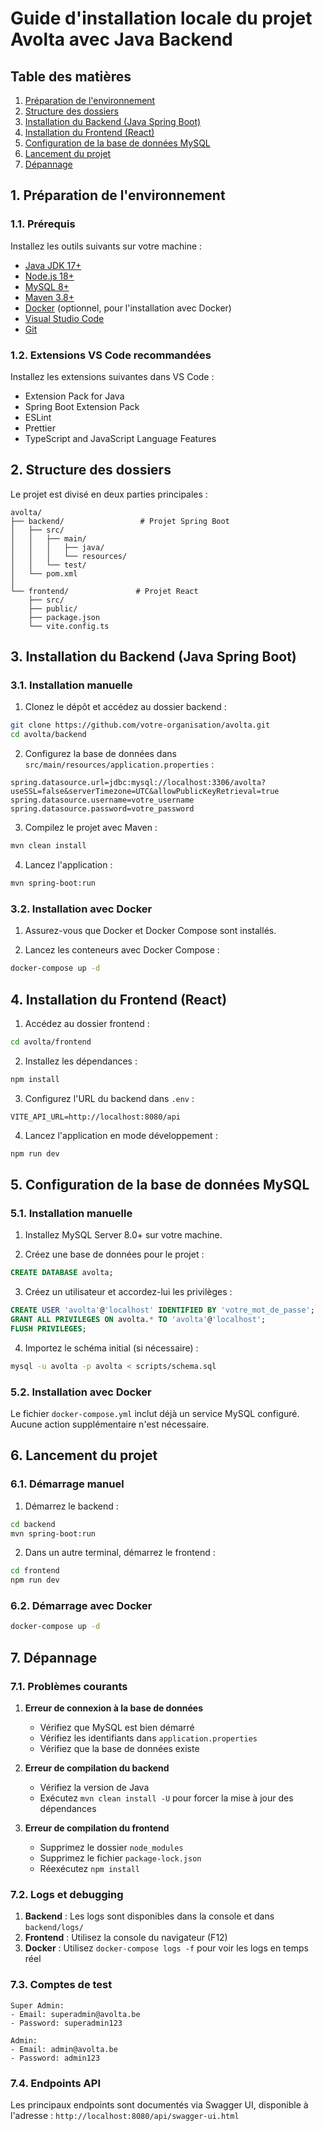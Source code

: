 # Guide d'installation locale du projet Avolta avec Java Backend

## Table des matières

1. [Préparation de l'environnement](#1-préparation-de-lenvironnement)
2. [Structure des dossiers](#2-structure-des-dossiers)
3. [Installation du Backend (Java Spring Boot)](#3-installation-du-backend-java-spring-boot)
4. [Installation du Frontend (React)](#4-installation-du-frontend-react)
5. [Configuration de la base de données MySQL](#5-configuration-de-la-base-de-données-mysql)
6. [Lancement du projet](#6-lancement-du-projet)
7. [Dépannage](#7-dépannage)

## 1. Préparation de l'environnement

### 1.1. Prérequis

Installez les outils suivants sur votre machine :

- [Java JDK 17+](https://adoptium.net/)
- [Node.js 18+](https://nodejs.org/)
- [MySQL 8+](https://dev.mysql.com/downloads/mysql/)
- [Maven 3.8+](https://maven.apache.org/download.cgi)
- [Docker](https://www.docker.com/products/docker-desktop/) (optionnel, pour l'installation avec Docker)
- [Visual Studio Code](https://code.visualstudio.com/)
- [Git](https://git-scm.com/downloads)

### 1.2. Extensions VS Code recommandées

Installez les extensions suivantes dans VS Code :

- Extension Pack for Java
- Spring Boot Extension Pack
- ESLint
- Prettier
- TypeScript and JavaScript Language Features

## 2. Structure des dossiers

Le projet est divisé en deux parties principales :

```
avolta/
├── backend/                 # Projet Spring Boot
│   ├── src/
│   │   ├── main/
│   │   │   ├── java/
│   │   │   └── resources/
│   │   └── test/
│   └── pom.xml
│
└── frontend/               # Projet React
    ├── src/
    ├── public/
    ├── package.json
    └── vite.config.ts
```

## 3. Installation du Backend (Java Spring Boot)

### 3.1. Installation manuelle

1. Clonez le dépôt et accédez au dossier backend :

```bash
git clone https://github.com/votre-organisation/avolta.git
cd avolta/backend
```

2. Configurez la base de données dans `src/main/resources/application.properties` :

```properties
spring.datasource.url=jdbc:mysql://localhost:3306/avolta?useSSL=false&serverTimezone=UTC&allowPublicKeyRetrieval=true
spring.datasource.username=votre_username
spring.datasource.password=votre_password
```

3. Compilez le projet avec Maven :

```bash
mvn clean install
```

4. Lancez l'application :

```bash
mvn spring-boot:run
```

### 3.2. Installation avec Docker

1. Assurez-vous que Docker et Docker Compose sont installés.

2. Lancez les conteneurs avec Docker Compose :

```bash
docker-compose up -d
```

## 4. Installation du Frontend (React)

1. Accédez au dossier frontend :

```bash
cd avolta/frontend
```

2. Installez les dépendances :

```bash
npm install
```

3. Configurez l'URL du backend dans `.env` :

```env
VITE_API_URL=http://localhost:8080/api
```

4. Lancez l'application en mode développement :

```bash
npm run dev
```

## 5. Configuration de la base de données MySQL

### 5.1. Installation manuelle

1. Installez MySQL Server 8.0+ sur votre machine.

2. Créez une base de données pour le projet :

```sql
CREATE DATABASE avolta;
```

3. Créez un utilisateur et accordez-lui les privilèges :

```sql
CREATE USER 'avolta'@'localhost' IDENTIFIED BY 'votre_mot_de_passe';
GRANT ALL PRIVILEGES ON avolta.* TO 'avolta'@'localhost';
FLUSH PRIVILEGES;
```

4. Importez le schéma initial (si nécessaire) :

```bash
mysql -u avolta -p avolta < scripts/schema.sql
```

### 5.2. Installation avec Docker

Le fichier `docker-compose.yml` inclut déjà un service MySQL configuré. Aucune action supplémentaire n'est nécessaire.

## 6. Lancement du projet

### 6.1. Démarrage manuel

1. Démarrez le backend :

```bash
cd backend
mvn spring-boot:run
```

2. Dans un autre terminal, démarrez le frontend :

```bash
cd frontend
npm run dev
```

### 6.2. Démarrage avec Docker

```bash
docker-compose up -d
```

## 7. Dépannage

### 7.1. Problèmes courants

1. **Erreur de connexion à la base de données**
   - Vérifiez que MySQL est bien démarré
   - Vérifiez les identifiants dans `application.properties`
   - Vérifiez que la base de données existe

2. **Erreur de compilation du backend**
   - Vérifiez la version de Java
   - Exécutez `mvn clean install -U` pour forcer la mise à jour des dépendances

3. **Erreur de compilation du frontend**
   - Supprimez le dossier `node_modules`
   - Supprimez le fichier `package-lock.json`
   - Réexécutez `npm install`

### 7.2. Logs et debugging

1. **Backend** : Les logs sont disponibles dans la console et dans `backend/logs/`
2. **Frontend** : Utilisez la console du navigateur (F12)
3. **Docker** : Utilisez `docker-compose logs -f` pour voir les logs en temps réel

### 7.3. Comptes de test

```
Super Admin:
- Email: superadmin@avolta.be
- Password: superadmin123

Admin:
- Email: admin@avolta.be
- Password: admin123
```

### 7.4. Endpoints API

Les principaux endpoints sont documentés via Swagger UI, disponible à l'adresse :
`http://localhost:8080/api/swagger-ui.html`